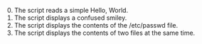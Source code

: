 0. The script reads a simple Hello, World.
1. The script displays a confused smiley.
2. The script displays the contents of the /etc/passwd file.
3. The script displays the contents of two files at the same time.
